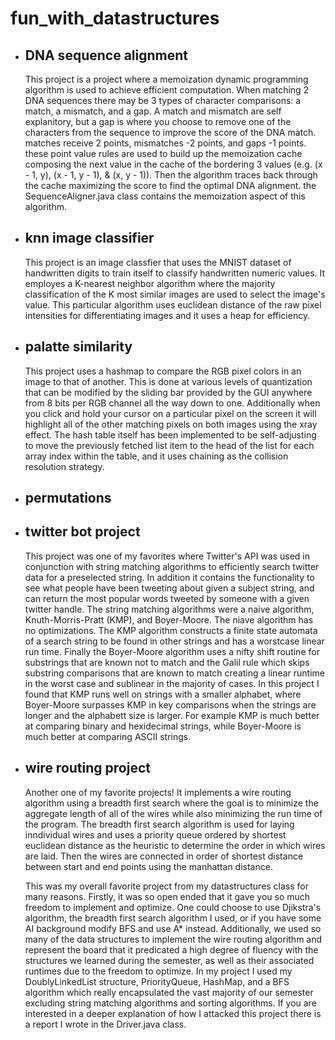 # fun_with_datastructures

- ## DNA sequence alignment
  This project is a project where a memoization dynamic programming algorithm is used to achieve efficient computation. When matching 2 DNA sequences there may be 3 types of character comparisons: a match, a mismatch, and a gap. A match and mismatch are self explanitory, but a gap is where you choose to remove one of the characters from the sequence to improve the score of the DNA match. matches receive 2 points,  mismatches -2 points, and gaps -1 points. these point value rules are used to build up the memoization cache composing the next value in the cache of the bordering 3 values (e.g. (x - 1, y), (x - 1, y - 1), & (x, y - 1)). Then the algorithm traces back through the cache maximizing the score to find the optimal DNA alignment. the SequenceAligner.java class contains the memoization aspect of this algorithm.
  

- ## knn image classifier
  This project is an image classfier that uses the MNIST dataset of handwritten digits to train itself to classify handwritten numeric values. It employes a K-nearest neighbor algorithm where the majority classification of the K most similar images are used to select the image's value. This particular algorithm uses euclidean distance of the raw pixel intensities for differentiating images and it uses a heap for efficiency.

- ## palatte similarity
  This project uses a hashmap to compare the RGB pixel colors in an image to that of another. This is done at various levels of quantization that can be modified by the sliding bar provided by the GUI anywhere from 8 bits per RGB channel all the way down to one. Additionally when you click and hold your cursor on a particular pixel on the screen it will highlight all of the other matching pixels on both images using the xray effect. The hash table itself has been implemented to be self-adjusting to move the previously fetched list item to the head of the list for each array index within the table, and it uses chaining as the collision resolution strategy.

- ## permutations

- ## twitter bot project
  This project was one of my favorites where Twitter's API was used in conjunction with string matching algorithms to efficiently search twitter data for a preselected string. In addition it contains the functionality to see what people have been tweeting about given a subject string, and can return the most popular words tweeted by someone with a given twitter handle. The string matching algorithms were a naive algorithm, Knuth-Morris-Pratt (KMP), and Boyer-Moore.  The niave algorithm has no optimizations. The KMP algorithm constructs a finite state automata of a search string to be found in other strings and has a worstcase linear run time. Finally the Boyer-Moore algorithm uses a nifty shift routine for substrings that are known not to match and the Galil rule which skips substring comparisons that are known to match creating a linear runtime in the worst case and sublinear in the majority of cases. In this project I found that KMP runs well on strings with a smaller alphabet, where Boyer-Moore surpasses KMP in key comparisons when the strings are longer and the alphabett size is larger. For example KMP is much better at comparing binary and hexidecimal strings, while Boyer-Moore is much better at comparing ASCII strings.

- ## wire routing project
  Another one of my favorite projects! It implements a wire routing algorithm using a breadth first search where the goal is to minimize the aggregate length of all of the wires while also minimizing the run time of the program. The breadth first search algorithm is used for laying inndividual wires and uses a priority queue ordered by shortest euclidean distance as the heuristic to determine the order in which wires are laid. Then the wires are connected in order of shortest distance between start and end points using the manhattan distance. 
  
  This was my overall favorite project from my datastructures class for many reasons. Firstly, it was so open ended that it gave you so much freedom to implement and optimize. One could choose to use Djikstra's algorithm, the breadth first search algorithm I used, or if you have some AI background modify BFS and use A* instead. Additionally, we used so many of the data structures to implement the wire routing algorithm and represent the board that it predicated a high degree of fluency with the structures we learned during the semester, as well as their associated runtimes due to the freedom to optimize. In my project I used my DoublyLinkedList structure, PriorityQueue, HashMap, and a BFS algorithm which really encapsulated the vast majority of our semester excluding string matching algorithms and sorting algorithms. If you are interested in a deeper explanation of how I attacked this project there is a report I wrote in the Driver.java class. 
  
